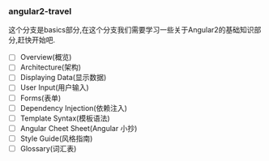 ### angular2-travel
这个分支是basics部分,在这个分支我们需要学习一些关于Angular2的基础知识部分,赶快开始吧.

+ [ ] Overview(概览)
+ [ ] Architecture(架构)
+ [ ] Displaying Data(显示数据)
+ [ ] User Input(用户输入)
+ [ ] Forms(表单)
+ [ ] Dependency Injection(依赖注入)
+ [ ] Template Syntax(模板语法)
+ [ ] Angular Cheet Sheet(Angular 小抄)
+ [ ] Style Guide(风格指南)
+ [ ] Glossary(词汇表)
